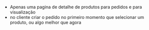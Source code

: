 - Apenas uma pagina de detalhe de produtos para pedidos e para visualização
- no cliente criar o pedido no primeiro momento que selecionar um produto, ou algo melhor que agora
